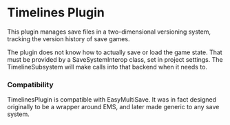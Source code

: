 # Timelines Plugin

This plugin manages save files in a two-dimensional versioning system, tracking the version history of save games.

The plugin does not know how to actually save or load the game state. That must be provided by a SaveSystemInterop class, set in project settings. 
The TimelineSubsystem will make calls into that backend when it needs to.

### Compatibility
TimelinesPlugin is compatible with EasyMultiSave. It was in fact designed originally to be a wrapper around EMS, and later made generic to any save system.
